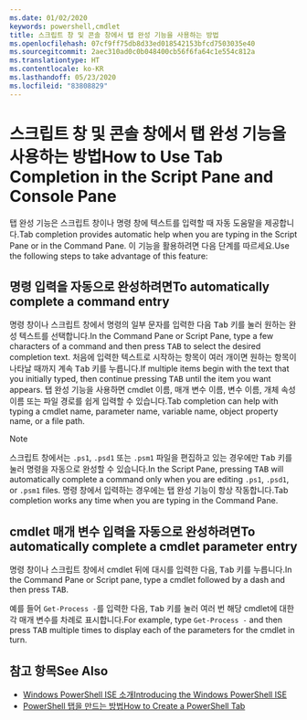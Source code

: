```yaml
---
ms.date: 01/02/2020
keywords: powershell,cmdlet
title: 스크립트 창 및 콘솔 창에서 탭 완성 기능을 사용하는 방법
ms.openlocfilehash: 07cf9ff75db8d33ed018542153bfcd7503035e40
ms.sourcegitcommit: 2aec310ad0c0b048400cb56f6fa64c1e554c812a
ms.translationtype: HT
ms.contentlocale: ko-KR
ms.lasthandoff: 05/23/2020
ms.locfileid: "83808829"
---
```

# <a name="how-to-use-tab-completion-in-the-script-pane-and-console-pane"></a><span data-ttu-id="78522-103">스크립트 창 및 콘솔 창에서 탭 완성 기능을 사용하는 방법</span><span class="sxs-lookup"><span data-stu-id="78522-103">How to Use Tab Completion in the Script Pane and Console Pane</span></span>

<span data-ttu-id="78522-104">탭 완성 기능은 스크립트 창이나 명령 창에 텍스트를 입력할 때 자동 도움말을 제공합니다.</span><span class="sxs-lookup"><span data-stu-id="78522-104">Tab completion provides automatic help when you are typing in the Script Pane or in the Command Pane.</span></span> <span data-ttu-id="78522-105">이 기능을 활용하려면 다음 단계를 따르세요.</span><span class="sxs-lookup"><span data-stu-id="78522-105">Use the following steps to take advantage of this feature:</span></span>

## <a name="to-automatically-complete-a-command-entry"></a><span data-ttu-id="78522-106">명령 입력을 자동으로 완성하려면</span><span class="sxs-lookup"><span data-stu-id="78522-106">To automatically complete a command entry</span></span>

<span data-ttu-id="78522-107">명령 창이나 스크립트 창에서 명령의 일부 문자를 입력한 다음 <kbd>Tab</kbd> 키를 눌러 원하는 완성 텍스트를 선택합니다.</span><span class="sxs-lookup"><span data-stu-id="78522-107">In the Command Pane or Script Pane, type a few characters of a command and then press <kbd>TAB</kbd> to select the desired completion text.</span></span> <span data-ttu-id="78522-108">처음에 입력한 텍스트로 시작하는 항목이 여러 개이면 원하는 항목이 나타날 때까지 계속 <kbd>Tab</kbd> 키를 누릅니다.</span><span class="sxs-lookup"><span data-stu-id="78522-108">If multiple items begin with the text that you initially typed, then continue pressing <kbd>TAB</kbd> until the item you want appears.</span></span> <span data-ttu-id="78522-109">탭 완성 기능을 사용하면 cmdlet 이름, 매개 변수 이름, 변수 이름, 개체 속성 이름 또는 파일 경로를 쉽게 입력할 수 있습니다.</span><span class="sxs-lookup"><span data-stu-id="78522-109">Tab completion can help with typing a cmdlet name, parameter name, variable name, object property name, or a file path.</span></span>

> [!NOTE]
> <span data-ttu-id="78522-110">스크립트 창에서는 `.ps1`, `.psd1` 또는 `.psm1` 파일을 편집하고 있는 경우에만 <kbd>Tab</kbd> 키를 눌러 명령을 자동으로 완성할 수 있습니다.</span><span class="sxs-lookup"><span data-stu-id="78522-110">In the Script Pane, pressing <kbd>TAB</kbd> will automatically complete a command only when you are editing `.ps1`, `.psd1`, or `.psm1` files.</span></span> <span data-ttu-id="78522-111">명령 창에서 입력하는 경우에는 탭 완성 기능이 항상 작동합니다.</span><span class="sxs-lookup"><span data-stu-id="78522-111">Tab completion works any time when you are typing in the Command Pane.</span></span>

## <a name="to-automatically-complete-a-cmdlet-parameter-entry"></a><span data-ttu-id="78522-112">cmdlet 매개 변수 입력을 자동으로 완성하려면</span><span class="sxs-lookup"><span data-stu-id="78522-112">To automatically complete a cmdlet parameter entry</span></span>

<span data-ttu-id="78522-113">명령 창이나 스크립트 창에서 cmdlet 뒤에 대시를 입력한 다음, <kbd>Tab</kbd> 키를 누릅니다.</span><span class="sxs-lookup"><span data-stu-id="78522-113">In the Command Pane or Script pane, type a cmdlet followed by a dash and then press <kbd>TAB</kbd>.</span></span>

<span data-ttu-id="78522-114">예를 들어 `Get-Process -`를 입력한 다음, <kbd>Tab</kbd> 키를 눌러 여러 번 해당 cmdlet에 대한 각 매개 변수를 차례로 표시합니다.</span><span class="sxs-lookup"><span data-stu-id="78522-114">For example, type `Get-Process -` and then press <kbd>TAB</kbd> multiple times to display each of the parameters for the cmdlet in turn.</span></span>

## <a name="see-also"></a><span data-ttu-id="78522-115">참고 항목</span><span class="sxs-lookup"><span data-stu-id="78522-115">See Also</span></span>

- [<span data-ttu-id="78522-116">Windows PowerShell ISE 소개</span><span class="sxs-lookup"><span data-stu-id="78522-116">Introducing the Windows PowerShell ISE</span></span>](Introducing-the-Windows-PowerShell-ISE.md)
- [<span data-ttu-id="78522-117">PowerShell 탭을 만드는 방법</span><span class="sxs-lookup"><span data-stu-id="78522-117">How to Create a PowerShell Tab</span></span>](How-to-Create-a-PowerShell-Tab-in-Windows-PowerShell-ISE.md)
